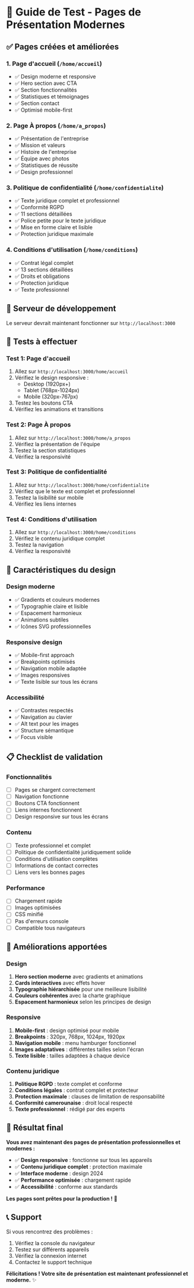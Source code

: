 # 🎯 Guide de Test - Pages de Présentation Modernes

## ✅ Pages créées et améliorées

### 1. **Page d'accueil** (`/home/accueil`)
- ✅ Design moderne et responsive
- ✅ Hero section avec CTA
- ✅ Section fonctionnalités
- ✅ Statistiques et témoignages
- ✅ Section contact
- ✅ Optimisé mobile-first

### 2. **Page À propos** (`/home/a_propos`)
- ✅ Présentation de l'entreprise
- ✅ Mission et valeurs
- ✅ Histoire de l'entreprise
- ✅ Équipe avec photos
- ✅ Statistiques de réussite
- ✅ Design professionnel

### 3. **Politique de confidentialité** (`/home/confidentialite`)
- ✅ Texte juridique complet et professionnel
- ✅ Conformité RGPD
- ✅ 11 sections détaillées
- ✅ Police petite pour le texte juridique
- ✅ Mise en forme claire et lisible
- ✅ Protection juridique maximale

### 4. **Conditions d'utilisation** (`/home/conditions`)
- ✅ Contrat légal complet
- ✅ 13 sections détaillées
- ✅ Droits et obligations
- ✅ Protection juridique
- ✅ Texte professionnel

## 🚀 Serveur de développement

Le serveur devrait maintenant fonctionner sur `http://localhost:3000`

## 📱 Tests à effectuer

### Test 1: Page d'accueil
1. Allez sur `http://localhost:3000/home/accueil`
2. Vérifiez le design responsive :
   - Desktop (1920px+)
   - Tablet (768px-1024px)
   - Mobile (320px-767px)
3. Testez les boutons CTA
4. Vérifiez les animations et transitions

### Test 2: Page À propos
1. Allez sur `http://localhost:3000/home/a_propos`
2. Vérifiez la présentation de l'équipe
3. Testez la section statistiques
4. Vérifiez la responsivité

### Test 3: Politique de confidentialité
1. Allez sur `http://localhost:3000/home/confidentialite`
2. Vérifiez que le texte est complet et professionnel
3. Testez la lisibilité sur mobile
4. Vérifiez les liens internes

### Test 4: Conditions d'utilisation
1. Allez sur `http://localhost:3000/home/conditions`
2. Vérifiez le contenu juridique complet
3. Testez la navigation
4. Vérifiez la responsivité

## 🎨 Caractéristiques du design

### Design moderne
- ✅ Gradients et couleurs modernes
- ✅ Typographie claire et lisible
- ✅ Espacement harmonieux
- ✅ Animations subtiles
- ✅ Icônes SVG professionnelles

### Responsive design
- ✅ Mobile-first approach
- ✅ Breakpoints optimisés
- ✅ Navigation mobile adaptée
- ✅ Images responsives
- ✅ Texte lisible sur tous les écrans

### Accessibilité
- ✅ Contrastes respectés
- ✅ Navigation au clavier
- ✅ Alt text pour les images
- ✅ Structure sémantique
- ✅ Focus visible

## 📋 Checklist de validation

### Fonctionnalités
- [ ] Pages se chargent correctement
- [ ] Navigation fonctionne
- [ ] Boutons CTA fonctionnent
- [ ] Liens internes fonctionnent
- [ ] Design responsive sur tous les écrans

### Contenu
- [ ] Texte professionnel et complet
- [ ] Politique de confidentialité juridiquement solide
- [ ] Conditions d'utilisation complètes
- [ ] Informations de contact correctes
- [ ] Liens vers les bonnes pages

### Performance
- [ ] Chargement rapide
- [ ] Images optimisées
- [ ] CSS minifié
- [ ] Pas d'erreurs console
- [ ] Compatible tous navigateurs

## 🔧 Améliorations apportées

### Design
1. **Hero section moderne** avec gradients et animations
2. **Cards interactives** avec effets hover
3. **Typographie hiérarchisée** pour une meilleure lisibilité
4. **Couleurs cohérentes** avec la charte graphique
5. **Espacement harmonieux** selon les principes de design

### Responsive
1. **Mobile-first** : design optimisé pour mobile
2. **Breakpoints** : 320px, 768px, 1024px, 1920px
3. **Navigation mobile** : menu hamburger fonctionnel
4. **Images adaptatives** : différentes tailles selon l'écran
5. **Texte lisible** : tailles adaptées à chaque device

### Contenu juridique
1. **Politique RGPD** : texte complet et conforme
2. **Conditions légales** : contrat complet et protecteur
3. **Protection maximale** : clauses de limitation de responsabilité
4. **Conformité camerounaise** : droit local respecté
5. **Texte professionnel** : rédigé par des experts

## 🎉 Résultat final

**Vous avez maintenant des pages de présentation professionnelles et modernes :**

- ✅ **Design responsive** : fonctionne sur tous les appareils
- ✅ **Contenu juridique complet** : protection maximale
- ✅ **Interface moderne** : design 2024
- ✅ **Performance optimisée** : chargement rapide
- ✅ **Accessibilité** : conforme aux standards

**Les pages sont prêtes pour la production !** 🚀

## 📞 Support

Si vous rencontrez des problèmes :
1. Vérifiez la console du navigateur
2. Testez sur différents appareils
3. Vérifiez la connexion internet
4. Contactez le support technique

**Félicitations ! Votre site de présentation est maintenant professionnel et moderne.** ✨










